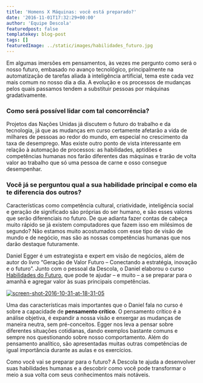 ```yaml
---
title: 'Homens X Máquinas: você está preparado?'
date: '2016-11-01T17:32:29+00:00'
author: 'Equipe Descola'
featuredpost: false
templatekey: blog-post
tags: []
featuredImage: ../static/images/habilidades_futuro.jpg
---
```


<div><div>Em algumas imersões em pensamentos, às vezes me pergunto como será o nosso futuro, embasado no avanço tecnológico, principalmente na automatização de tarefas aliada à inteligência artificial, tema este cada vez mais comum no nosso dia a dia. A evolução e os processos de mudanças pelos quais passamos tendem a substituir pessoas por máquinas gradativamente.

### Como será possível lidar com tal concorrência?

Projetos das Nações Unidas já discutem o futuro do trabalho e da tecnologia, já que as mudanças em curso certamente afetarão a vida de milhares de pessoas ao redor do mundo, em especial no crescimento da taxa de desemprego. Mas existe outro ponto de vista interessante em relação à automação de processos: as habilidades, aptidões e competências humanas nos farão diferentes das máquinas e trarão de volta valor ao trabalho que só uma pessoa de carne e osso consegue desempenhar.

### Você já se perguntou qual a sua habilidade principal e como ela te diferencia dos outros?

Características como competência cultural, criatividade, inteligência social e geração de significado são próprias do ser humano, e são esses valores que serão diferenciais no futuro. De que adianta fazer contas de cabeça muito rápido se já existem computadores que fazem isso em milésimos de segundo? Não estamos muito acostumados com esse tipo de visão de mundo e de negócio, mas são as nossas competências humanas que nos darão destaque futuramente.

Daniel Egger é um estrategista e expert em visão de negócios, além de autor do livro “Geração de Valor Futuro – Conectando a estratégia, inovação e o futuro”. Junto com o pessoal da Descola, o Daniel elaborou o curso [Habilidades do Futuro](http://descola.org/curso/habilidades-do-futuro), que pode te ajudar – e muito – a se preparar para o amanhã e agregar valor às suas principais competências.

[![screen-shot-2016-10-31-at-18-31-05](https://descola.org/drops/wp-content/uploads/2016/10/Screen-Shot-2016-10-31-at-18.31.05-300x148.jpg)](http://descola.org/curso/habilidades-do-futuro)

Uma das características mais importantes que o Daniel fala no curso é sobre a capacidade de **pensamento crítico**. O pensamento crítico é a análise objetiva, é expandir a nossa visão e enxergar as mudanças de maneira neutra, sem pré-conceitos. Egger nos leva a pensar sobre diferentes situações cotidianas, dando exemplos bastante comuns e sempre nos questionando sobre nosso comportamento. Além do pensamento analítico, são apresentadas muitas outras competências de igual importância durante as aulas e os exercícios.

Como você vai se preparar para o futuro? A Descola te ajuda a desenvolver suas habilidades humanas e a descobrir como você pode transformar o meio a sua volta com seus conhecimentos mais notáveis.

</div></div>
